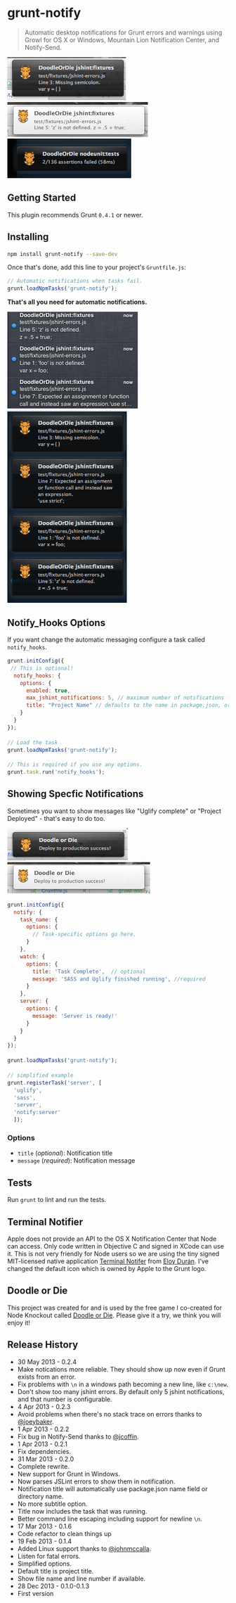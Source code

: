 # grunt-notify

> Automatic desktop notifications for Grunt errors and warnings using Growl for OS X or Windows, Mountain Lion Notification Center, and Notify-Send.

[![Growl: JSHint](screenshots/growl-jshint.png)](https://github.com/dylang/grunt-notify)
[![Notification Center: JSHint](screenshots/notification-center-jshint.png)](https://github.com/dylang/grunt-notify)
[![Growl: Nodeunit](screenshots/growl-nodeunit.png)](https://github.com/dylang/grunt-notify)

## Getting Started

This plugin recommends Grunt `0.4.1` or newer.

## Installing

```bash
npm install grunt-notify --save-dev
```

Once that's done, add this line to your project's `Gruntfile.js`:

```js
// Automatic notifications when tasks fail.
grunt.loadNpmTasks('grunt-notify');
```

**That's all you need for automatic notifications.**

[![Notification Center: JSHint](screenshots/notification-center-sidebar-jshint.png)](https://github.com/dylang/grunt-notify)
[![Grow: JSHint](screenshots/growl-jshint-lots.png)](https://github.com/dylang/grunt-notify)


## Notify_Hooks Options

If you want change the automatic messaging configure a task called `notify_hooks`.

```js
grunt.initConfig({
 // This is optional!
  notify_hooks: {
    options: {
      enabled: true,
      max_jshint_notifications: 5, // maximum number of notifications from jshint output
      title: "Project Name" // defaults to the name in package.json, or uses project's directory name, you can change to the name of your project
    }
  }
});

// Load the task
grunt.loadNpmTasks('grunt-notify');

// This is required if you use any options.
grunt.task.run('notify_hooks');
```

## Showing Specfic Notifications

Sometimes you want to show messages like "Uglify complete" or "Project Deployed" - that's easy to do too.

[![Growl: Custom Text](screenshots/growl-deploy.png)](https://github.com/dylang/grunt-notify)
[![Notification Center: Custom Text](screenshots/notification-center-deploy.png)](https://github.com/dylang/grunt-notify)

```js
grunt.initConfig({
  notify: {
    task_name: {
      options: {
        // Task-specific options go here.
      }
    },
    watch: {
      options: {
        title: 'Task Complete',  // optional
        message: 'SASS and Uglify finished running', //required
      }
    },
    server: {
      options: {
        message: 'Server is ready!'
      }
    }
  }
});

grunt.loadNpmTasks('grunt-notify');

// simplified example
grunt.registerTask('server', [
  'uglify',
  'sass',
  'server',
  'notify:server'
  ]);
```

### Options
* `title` (_optional_): Notification title
* `message` (_required_): Notification message

## Tests
Run `grunt` to lint and run the tests.

## Terminal Notifier
Apple does not provide an API to the OS X Notification Center that Node can access. Only code written in Objective C and signed in XCode can use it.
This is not very friendly for Node users so we are using the tiny signed MIT-licensed native application
[Terminal Notifer](https://github.com/alloy/terminal-notifier) from [Eloy Durán](https://github.com/alloy).
I've changed the default icon which is owned by Apple to the Grunt logo.

## Doodle or Die
This project was created for and is used by the free game I co-created for Node Knockout called [Doodle or Die](http://doodleOrDie.com). Please give it a try, we think you will enjoy it!

## Release History
* 30 May 2013 - 0.2.4
 * Make notications more reliable. They should show up now even if Grunt exists from an error.
 * Fix problems with `\n` in a windows path becoming a new line, like `c:\new`.
 * Don't show too many jshint errors. By default only 5 jshint notifications, and that number is configurable.
* 4 Apr 2013 - 0.2.3
 * Avoid problems when there's no stack trace on errors thanks to [@joeybaker](https://github.com/joeybaker).
* 1 Apr 2013 - 0.2.2
 * Fix bug in Notify-Send thanks to [@jcoffin](https://github.com/jcoffin).
* 1 Apr 2013 - 0.2.1
 * Fix dependencies.
* 31 Mar 2013 - 0.2.0
 * Complete rewrite.
 * New support for Grunt in Windows.
 * Now parses JSLint errors to show them in notification.
 * Notification title will automatically use package.json name field or directory name.
 * No more subtitle option.
 * Title now includes the task that was running.
 * Better command line escaping including support for newline `\n`.
* 17 Mar 2013 - 0.1.6
 * Code refactor to clean things up
* 19 Feb 2013 - 0.1.4
 * Added Linux support thanks to [@johnmccalla](https://github.com/johnmccalla).
 * Listen for fatal errors.
 * Simplified options.
 * Default title is project title.
 * Show file name and line number if available.
* 28 Dec 2013 - 0.1.0-0.1.3
 * First version